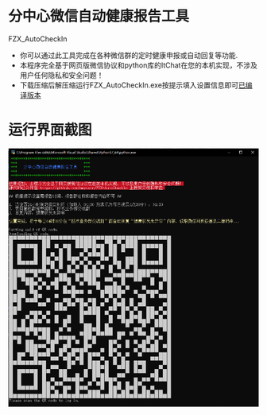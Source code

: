 # 分中心微信自动健康报告工具
FZX_AutoCheckIn
* 你可以通过此工具完成在各种微信群的定时健康申报或自动回复等功能.
* 本程序完全基于网页版微信协议和python库的ItChat在您的本机实现，不涉及用户任何隐私和安全问题！
* 下载压缩后解压缩运行FZX_AutoCheckIn.exe按提示填入设置信息即可[已编译版本](https://github.com/mayaxcn/FZX_AutoCheckIn/raw/master/FZX_AutoCheckIn.zip)

# 运行界面截图
![screensnapshot截图1](https://raw.githubusercontent.com/mayaxcn/FZX_AutoCheckIn/master/screensnapshot.PNG)
